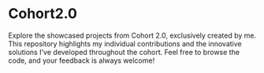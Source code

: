# Cohort2.0
Explore the showcased projects from Cohort 2.0, exclusively created by me. This repository highlights my individual contributions and the innovative solutions I've developed throughout the cohort. Feel free to browse the code, and your feedback is always welcome!
